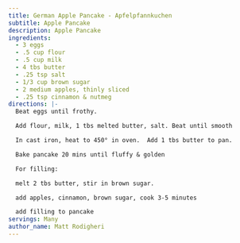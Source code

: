 ```yaml
---
title: German Apple Pancake - Apfelpfannkuchen
subtitle: Apple Pancake
description: Apple Pancake
ingredients:
  - 3 eggs
  - .5 cup flour
  - .5 cup milk
  - 4 tbs butter
  - .25 tsp salt
  - 1/3 cup brown sugar
  - 2 medium apples, thinly sliced
  - .25 tsp cinnamon & nutmeg
directions: |-
  Beat eggs until frothy.

  Add flour, milk, 1 tbs melted butter, salt. Beat until smooth

  In cast iron, heat to 450° in oven.  Add 1 tbs butter to pan.

  Bake pancake 20 mins until fluffy & golden

  For filling:

  melt 2 tbs butter, stir in brown sugar.

  add apples, cinnamon, brown sugar, cook 3-5 minutes

  add filling to pancake
servings: Many
author_name: Matt Rodigheri
---
```

